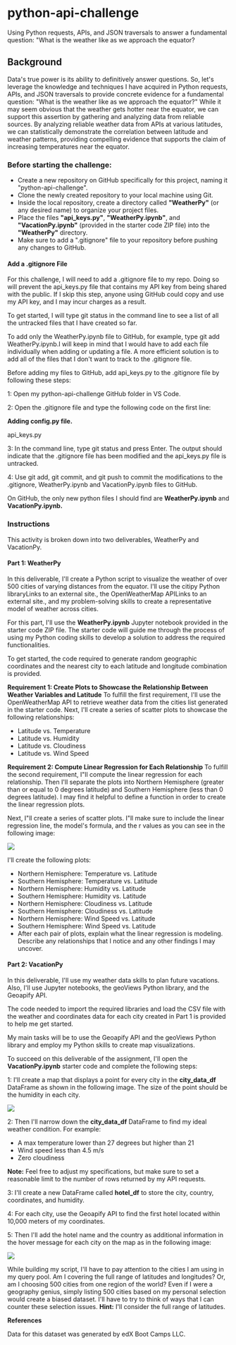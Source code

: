 # python-api-challenge
Using Python requests, APIs, and JSON traversals to answer a fundamental question: "What is the weather like as we approach the equator?
## Background
 Data's true power is its ability to definitively answer questions. So, let's leverage the knowledge and techniques I have acquired in Python requests, APIs, and JSON traversals to provide concrete evidence for a fundamental question: "What is the weather like as we approach the equator?"
 While it may seem obvious that the weather gets hotter near the equator, we can support this assertion by gathering and analyzing data from reliable sources.
 By analyzing reliable weather data from APIs at various latitudes, we can statistically demonstrate the correlation between latitude and weather patterns, providing compelling evidence that supports the claim of increasing temperatures near the equator.
 
### Before starting the challenge:
- Create a new repository on GitHub specifically for this project, naming it "python-api-challenge".
- Clone the newly created repository to your local machine using Git.
- Inside the local repository, create a directory called **"WeatherPy"** (or any desired name) to organize your project files.
- Place the files **"api_keys.py"**, **"WeatherPy.ipynb"**, and **"VacationPy.ipynb"** (provided in the starter code ZIP file) into the **"WeatherPy"** directory.
- Make sure to add a ".gitignore" file to your repository before pushing any changes to GitHub.

#### Add a .gitignore File
For this challenge, I will need to add a .gitignore file to my repo. Doing so will prevent the api_keys.py file that contains my API key from being shared with the public. If I skip this step, anyone using GitHub could copy and use my API key, and I may incur charges as a result.

To get started, I will type git status in the command line to see a list of all the untracked files that I have created so far.

To add only the WeatherPy.ipynb file to GitHub, for example, type git add WeatherPy.ipynb.I will keep in mind that I would have to add each file individually when adding or updating a file. A more efficient solution is to add all of the files that I don't want to track to the .gitignore file.

Before adding my files to GitHub, add api_keys.py to the .gitignore file by following these steps:

  1: Open my python-api-challenge GitHub folder in VS Code.
  
  2: Open the .gitignore file and type the following code on the first line:

**Adding config.py file.**

  api_keys.py

  3: In the command line, type git status and press Enter. The output should indicate that the .gitignore file has been modified and the api_keys.py file is untracked.

  4: Use git add, git commit, and git push to commit the modifications to the .gitignore, WeatherPy.ipynb and VacationPy.ipynb files to GitHub.

On GitHub, the only new python files I should find are **WeatherPy.ipynb** and **VacationPy.ipynb.**

### Instructions
This activity is broken down into two deliverables, WeatherPy and VacationPy.

#### Part 1: WeatherPy
In this deliverable, I'll create a Python script to visualize the weather of over 500 cities of varying distances from the equator. I'll use the citipy Python libraryLinks to an external site., the OpenWeatherMap APILinks to an external site., and my problem-solving skills to create a representative model of weather across cities.

For this part, I'll use the **WeatherPy.ipynb** Jupyter notebook provided in the starter code ZIP file. The starter code will guide me through the process of using my Python coding skills to develop a solution to address the required functionalities.

To get started, the code required to generate random geographic coordinates and the nearest city to each latitude and longitude combination is provided.

**Requirement 1: Create Plots to Showcase the Relationship Between Weather Variables and Latitude**
To fulfill the first requirement, I'll use the OpenWeatherMap API to retrieve weather data from the cities list generated in the starter code. Next, I'll create a series of scatter plots to showcase the following relationships:
- Latitude vs. Temperature
- Latitude vs. Humidity
- Latitude vs. Cloudiness
- Latitude vs. Wind Speed

**Requirement 2: Compute Linear Regression for Each Relationship**
To fulfill the second requirement, I"ll compute the linear regression for each relationship. Then I'll separate the plots into Northern Hemisphere (greater than or equal to 0 degrees latitude) and Southern Hemisphere (less than 0 degrees latitude). I may find it helpful to define a function in order to create the linear regression plots.

Next, I"ll create a series of scatter plots. I"ll make sure to include the linear regression line, the model's formula, and the r values as you can see in the following image:

![](Images/line_regression_plot.PNG)

I'll create the following plots:
- Northern Hemisphere: Temperature vs. Latitude
- Southern Hemisphere: Temperature vs. Latitude
- Northern Hemisphere: Humidity vs. Latitude
- Southern Hemisphere: Humidity vs. Latitude
- Northern Hemisphere: Cloudiness vs. Latitude
- Southern Hemisphere: Cloudiness vs. Latitude
- Northern Hemisphere: Wind Speed vs. Latitude
- Southern Hemisphere: Wind Speed vs. Latitude
- After each pair of plots, explain what the linear regression is modeling. Describe any relationships that I notice and any other findings I may uncover.

#### Part 2: VacationPy
In this deliverable, I'll use my weather data skills to plan future vacations. Also, I'll use Jupyter notebooks, the geoViews Python library, and the Geoapify API.

The code needed to import the required libraries and load the CSV file with the weather and coordinates data for each city created in Part 1 is provided to help me get started.

My main tasks will be to use the Geoapify API and the geoViews Python library and employ my Python skills to create map visualizations.

To succeed on this deliverable of the assignment, I'll open the **VacationPy.ipynb** starter code and complete the following steps:

  1: I'll create a map that displays a point for every city in the **city_data_df** DataFrame as shown in the following image. The size of the point should be the humidity in each city.
  
![](Images/humidity_map.PNG)
  
  2: Then I'll narrow down the **city_data_df** DataFrame to find my ideal weather condition. For example:
   - A max temperature lower than 27 degrees but higher than 21
   - Wind speed less than 4.5 m/s
   - Zero cloudiness  

**Note:** Feel free to adjust my specifications, but make sure to set a reasonable limit to the number of rows returned by my API requests.

 3: I'll create a new DataFrame called **hotel_df** to store the city, country, coordinates, and humidity.

 4: For each city, use the Geoapify API to find the first hotel located within 10,000 meters of my coordinates.

 5: Then I'll add the hotel name and the country as additional information in the hover message for each city on the map as in the following image:
 
![](Images/hotel_map.png)

While building my script, I'll have to pay attention to the cities I am using in my query pool. Am I covering the full range of latitudes and longitudes? Or, am I choosing 500 cities from one region of the world? Even if I were a geography genius, simply listing 500 cities based on my personal selection would create a biased dataset. I'll have to try to think of ways that I can counter these selection issues.
**Hint:** I'll consider the full range of latitudes.

**References**

Data for this dataset was generated by edX Boot Camps LLC.


